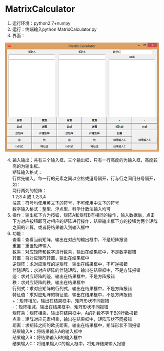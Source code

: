 # MatrixCalculator
1. 运行环境：python2.7+numpy
2. 运行：终端输入python MatrixCalculator.py
3. 界面：

![](MatrixCalculator.png)

4. 输入输出：共有三个输入框，三个输出框，只有一行高度的为输入框，高度较高的为输出框。  
矩阵输入格式：  
行优先输入，每一行的元素之间以空格或逗号隔开，行与行之间用分号隔开，如：  
两行两列的矩阵：  
1 2;3 4 或 1,2;3,4  
注意：符号均使用英文下的符号，不可使用中文下的符号  
数字输入格式：整型、浮点型、科学计数法输入均可  
5. 操作：输出框下方为按钮，矩阵A和矩阵B有相同的操作，输入数据后，点击下方对应按钮即可对相应的矩阵进行操作，结果输出框下方的按钮为两个矩阵之间的计算，或者将结果输入到输入框中
6. 功能：  
查看：查看当前矩阵，输出在对应的输出框中，不是矩阵报错  
重置：重置矩阵输入  
数乘：对应矩阵和数字进行数乘，输出在结果框中，不是数字报错  
转置：将对应矩阵转置，输出在结果框中  
逆矩阵：求对应矩阵的逆矩阵，输出在结果框中，不可逆报错  
伴随矩阵：求对应矩阵的伴随矩阵，输出在结果框中，不是方阵报错  
迹：求对应矩阵的迹，输出在结果框中，不是方阵报错  
秩：求对应矩阵的秩，输出在结果框中  
行列式：求对应矩阵的行列式，输出在结果框中，不是方阵报错  
特征值：求对应矩阵的特征值，输出在结果框中，不是方阵报错  
+：矩阵相加，输出在结果框中，矩阵形状不同报错  
-：矩阵相减，输出在结果框中，矩阵形状不同报错  
矩阵乘：矩阵相乘，输出在结果框中，A的列数不等于B的行数报错  
点乘：矩阵对应元素相乘，输出在结果框中，矩阵形状不同报错  
距离：求矩阵之间的欧氏距离，输出在结果框中，矩阵形状不同报错  
结果输入A：将结果输入A的输入框中  
结果输入B：将结果输入B的输入框中  
结果输入C：将结果输入C的输入框中，将矩阵结果输入报错  

